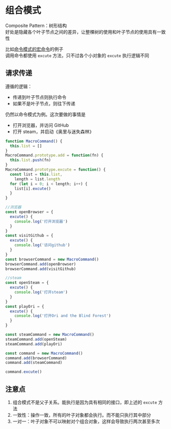 # 组合模式

Composite Pattern：树形结构  
好处是隐藏各个叶子节点之间的差异，让整棵树的使用和叶子节点的使用具有一致性

比如[命令模式的宏命令](./07_command.md#宏命令)的例子  
调用命令都使用 `excute` 方法，只不过各个小对象的 `excute` 执行逻辑不同

## 请求传递

遵循的逻辑：

- 传递到叶子节点则执行命令
- 如果不是叶子节点，则往下传递

仍然以命令模式为例。这次要做的事情是

- 打开浏览器，并访问 GitHub
- 打开 steam，并启动《奥里与迷失森林》

```js
function MacroCommand() {
  this.list = []
}
MacroCommand.prototype.add = function(fn) {
  this.list.push(fn)
}
MacroCommand.prototype.excute = function() {
  const list = this.list,
    length = list.length
  for (let i = 0; i < length; i++) {
    list[i].excute()
  }
}

//浏览器
const openBrowser = {
  excute() {
    console.log('打开浏览器')
  }
}
const visitGithub = {
  excute() {
    console.log('访问github')
  }
}
const browserCommand = new MacroCommand()
browserCommand.add(openBrowser)
browserCommand.add(visitGithub)

//steam
const openSteam = {
  excute() {
    console.log('打开steam')
  }
}
const playOri = {
  excute() {
    console.log('打开Ori and the Blind Forest')
  }
}

const steamCommand = new MacroCommand()
steamCommand.add(openSteam)
steamCommand.add(playOri)

const command = new MacroCommand()
command.add(browserCommand)
command.add(steamCommand)

command.excute()
```

## 注意点

1. 组合模式不是父子关系。能执行是因为具有相同的接口，即上述的 `excute` 方法
2. 一致性：操作一致，所有的叶子对象都会执行。而不能只执行其中部分
3. 一对一：叶子对象不可以映射对个组合对象，这样会导致执行两次甚至多次
